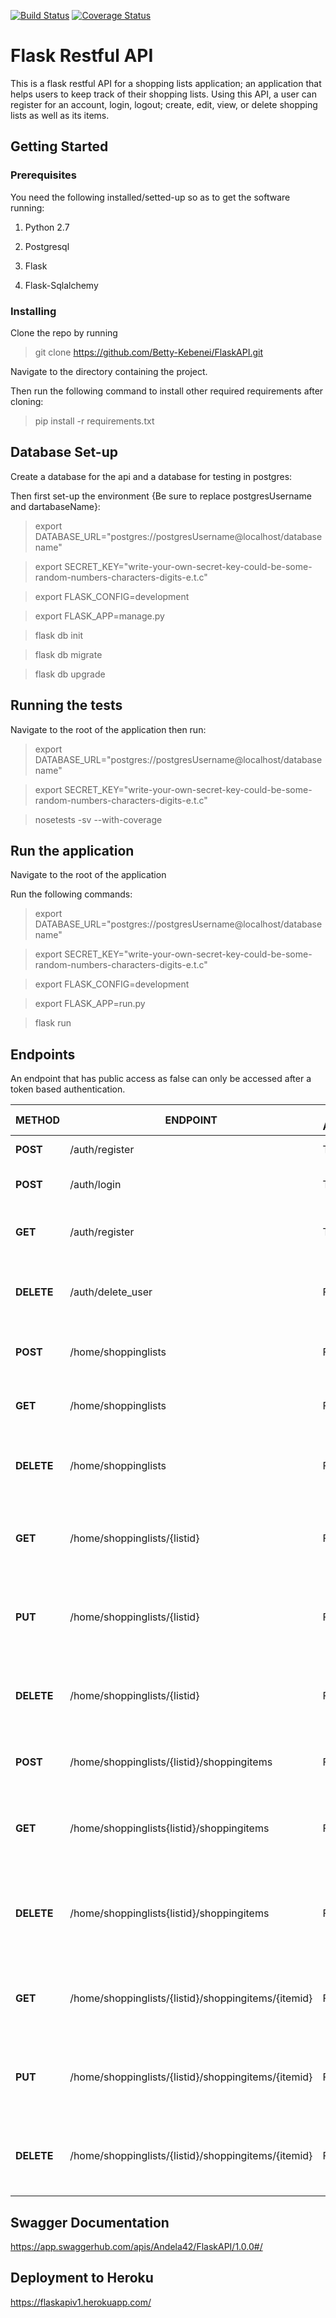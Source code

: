 [![Build Status](https://travis-ci.org/Betty-Kebenei/FlaskAPI.svg?branch=master)](https://travis-ci.org/Betty-Kebenei/FlaskAPI)
[![Coverage Status](https://coveralls.io/repos/github/Betty-Kebenei/FlaskAPI/badge.svg?branch=master)](https://coveralls.io/github/Betty-Kebenei/FlaskAPI?branch=master)

# Flask Restful API

This is a flask restful API for a shopping lists application; an application that helps users to keep track of their shopping lists. Using this API, a user can register for an account, login, logout; create, edit, view, or delete shopping lists as well as its items.

## Getting Started

### Prerequisites
You need the following installed/setted-up so as to get the software running:

1. Python 2.7

2. Postgresql

3. Flask

4. Flask-Sqlalchemy

### Installing
Clone the repo by running

> git clone https://github.com/Betty-Kebenei/FlaskAPI.git

Navigate to the directory containing the project.

Then run the following command to install other required requirements after cloning:

> pip install -r requirements.txt

## Database Set-up

Create a database for the api and a database for testing in postgres:

Then first set-up the environment {Be sure to replace postgresUsername and dartabaseName}:

> export DATABASE_URL="postgres://postgresUsername@localhost/databasename"

> export SECRET_KEY="write-your-own-secret-key-could-be-some-random-numbers-characters-digits-e.t.c"

> export FLASK_CONFIG=development

> export FLASK_APP=manage.py

> flask db init

> flask db migrate

> flask db upgrade

## Running the tests

Navigate to the root of the application then run:

> export DATABASE_URL="postgres://postgresUsername@localhost/databasename"

> export SECRET_KEY="write-your-own-secret-key-could-be-some-random-numbers-characters-digits-e.t.c"

> nosetests -sv --with-coverage

## Run the application

Navigate to the root of the application

Run the following commands:

> export DATABASE_URL="postgres://postgresUsername@localhost/databasename"

> export SECRET_KEY="write-your-own-secret-key-could-be-some-random-numbers-characters-digits-e.t.c"

> export FLASK_CONFIG=development

> export FLASK_APP=run.py

> flask run

## Endpoints

An endpoint that has public access as false can only be accessed after a token based authentication. 

| METHOD | ENDPOINT | PUBLIC ACCESS | SUMMARY |
| --- | --- | --- | --- |
| **POST** | /auth/register | TRUE | Register a new user |
| **POST** | /auth/login | TRUE | Existing user can login |
| **GET** | /auth/register | TRUE | A user can see all the registered users |
| **DELETE** | /auth/delete_user | FALSE | A user can delete his/her own account |
| **POST** | /home/shoppinglists | FALSE | A user can create a shopping list |
| **GET** | /home/shoppinglists | FALSE | A user can get all the shopping lists |
| **DELETE** | /home/shoppinglists | FALSE | A user can delete all the shopping lists |
| **GET** | /home/shoppinglists/{listid} | FALSE | A user can get a single shopping list by list id |
| **PUT** | /home/shoppinglists/{listid} | FALSE | A user can edit a single shopping list by list id |
| **DELETE** | /home/shoppinglists/{listid} | FALSE | A user can delete a single shopping list by list id |
| **POST** | /home/shoppinglists/{listid}/shoppingitems | FALSE | A user can create a shopping item |
| **GET** | /home/shoppinglists{listid}/shoppingitems | FALSE | A user can get all the shopping items in a shopping list |
| **DELETE** | /home/shoppinglists{listid}/shoppingitems | FALSE | A user can delete all the shopping items in a shopping list |
| **GET** | /home/shoppinglists/{listid}/shoppingitems/{itemid} | FALSE | A user can get a single shopping item by item id |
| **PUT** | /home/shoppinglists/{listid}/shoppingitems/{itemid} | FALSE | A user can edit a single shopping item by item id |
| **DELETE** | /home/shoppinglists/{listid}/shoppingitems/{itemid} | FALSE | A user can delete a single shopping item by item id |


## Swagger Documentation

https://app.swaggerhub.com/apis/Andela42/FlaskAPI/1.0.0#/

## Deployment to Heroku

https://flaskapiv1.herokuapp.com/
